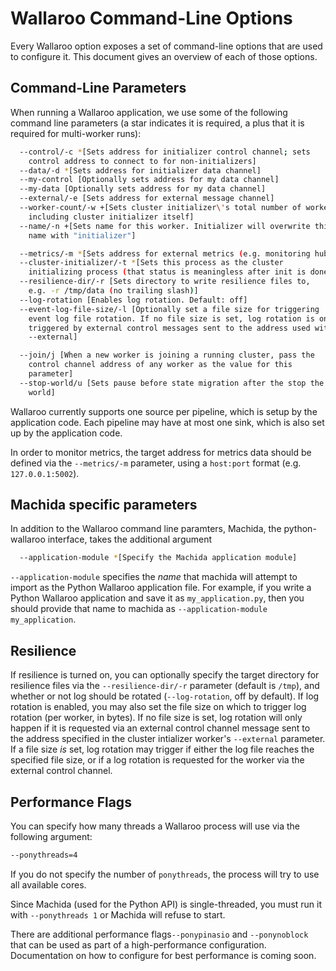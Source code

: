 # Wallaroo Command-Line Options

Every Wallaroo option exposes a set of command-line options that are used to configure it. This document gives an overview of each of those options.

## Command-Line Parameters

When running a Wallaroo application, we use some of the following command line parameters (a star indicates it is required, a plus that it is required for multi-worker runs):

```bash
  --control/-c *[Sets address for initializer control channel; sets
    control address to connect to for non-initializers]
  --data/-d *[Sets address for initializer data channel]
  --my-control [Optionally sets address for my data channel]
  --my-data [Optionally sets address for my data channel]
  --external/-e [Sets address for external message channel]
  --worker-count/-w +[Sets cluster initializer\'s total number of workers,
    including cluster initializer itself]
  --name/-n +[Sets name for this worker. Initializer will overwrite this 
    name with "initializer"]

  --metrics/-m *[Sets address for external metrics (e.g. monitoring hub)]
  --cluster-initializer/-t *[Sets this process as the cluster
    initializing process (that status is meaningless after init is done)]
  --resilience-dir/-r [Sets directory to write resilience files to,
    e.g. -r /tmp/data (no trailing slash)]
  --log-rotation [Enables log rotation. Default: off]
  --event-log-file-size/-l [Optionally set a file size for triggering
    event log file rotation. If no file size is set, log rotation is only
    triggered by external control messages sent to the address used with
    --external]

  --join/j [When a new worker is joining a running cluster, pass the
    control channel address of any worker as the value for this
    parameter]
  --stop-world/u [Sets pause before state migration after the stop the
    world]
```

Wallaroo currently supports one source per pipeline, which is setup by the application code. Each pipeline may have at most one sink, which is also set up by the application code.

In order to monitor metrics, the target address for metrics data should be defined via the `--metrics/-m` parameter, using a `host:port` format (e.g. `127.0.0.1:5002`).

## Machida specific parameters

In addition to the Wallaroo command line paramters, Machida, the python-wallaroo interface, takes the additional argument

```bash
  --application-module *[Specify the Machida application module]
```

`--application-module` specifies the _name_ that machida will attempt to import as the Python Wallaroo application file. For example, if you write a Python Wallaroo application and save it as `my_application.py`, then you should provide that name to machida as `--application-module my_application`.

## Resilience

If resilience is turned on, you can optionally specify the target directory for resilience files via the `--resilience-dir/-r` parameter (default is `/tmp`), and whether or not log should be rotated (`--log-rotation`, off by default). If log rotation is enabled, you may also set the file size on which to trigger log rotation (per worker, in bytes). If no file size is set, log rotation will only happen if it is requested via an external control channel message sent to the address specified in the cluster intializer worker's `--external` parameter. If a file size _is_ set, log rotation may trigger if either the log file reaches the specified file size, or if a log rotation is requested for the worker via the external control channel.

## Performance Flags

You can specify how many threads a Wallaroo process will use via the following
argument:

```bash
--ponythreads=4
```

If you do not specify the number of `ponythreads`, the process will try to use all available cores.

Since Machida (used for the Python API) is single-threaded, you must run it with `--ponythreads 1` or Machida will refuse to start.

There are additional performance flags`--ponypinasio` and `--ponynoblock` that can be used as part of a high-performance configuration. Documentation on how to configure for best performance is coming soon.
